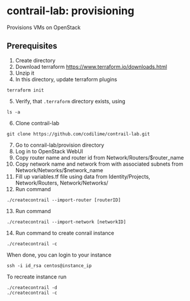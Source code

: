 # contrail-lab: provisioning

Provisions VMs on OpenStack

## Prerequisites
1. Create directory
2. Download terraform https://www.terraform.io/downloads.html
3. Unzip it
4. In this directory, update terraform plugins
```
terraform init
```
5. Verify, that `.terraform` directory exists, using
```
ls -a
```
6. Clone contrail-lab

````
git clone https://github.com/codilime/contrail-lab.git
````
7. Go to conrail-lab/provision directory
8. Log in to OpenStack WebUI 
9. Copy router name and router id from Network/Routers/$router_name
10. Copy network name and network from with associated subnets from Network/Networks/$network_name
11. Fill up variables.tf file using data from Identity/Projects, Network/Routers, Network/Networks/
12. Run command 
````
./createcontrail --import-router [routerID] 
````
13. Run command
````
./createcontrail --import-network [networkID]
````
14. Run command to create conrail instance
`````
./createcontrail -c
`````
When done, you can login to your instance
````
ssh -i id_rsa centos@instance_ip
````

To recreate instance run
````
./createcontrail -d
./createcontrail -c
````


